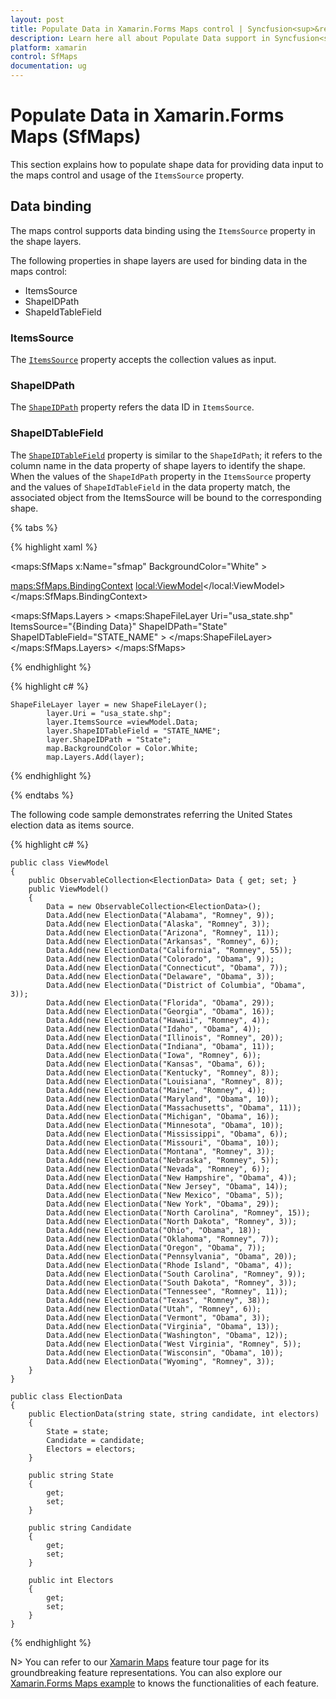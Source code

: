 ```yaml
---
layout: post
title: Populate Data in Xamarin.Forms Maps control | Syncfusion<sup>&reg;</sup>
description: Learn here all about Populate Data support in Syncfusion<sup>&reg;</sup> Xamarin Maps (SfMaps) control, its elements and more.
platform: xamarin
control: SfMaps 
documentation: ug
---
```


# Populate Data in Xamarin.Forms Maps (SfMaps)

This section explains how to populate shape data for providing data input to the maps control and usage of the `ItemsSource` property.

## Data binding

The maps control supports data binding using the `ItemsSource` property in the shape layers.

The following properties in shape layers are used for binding data in the maps control:

* ItemsSource
* ShapeIDPath
* ShapeIdTableField

### ItemsSource

The [`ItemsSource`](https://help.syncfusion.com/cr/xamarin/Syncfusion.SfMaps.XForms.ShapeFileLayer.html#Syncfusion_SfMaps_XForms_ShapeFileLayer_ItemsSource) property accepts the collection values as input. 

### ShapeIDPath

The [`ShapeIDPath`](https://help.syncfusion.com/cr/xamarin/Syncfusion.SfMaps.XForms.ShapeFileLayer.html#Syncfusion_SfMaps_XForms_ShapeFileLayer_ShapeIDPath) property refers the data ID in `ItemsSource`.

### ShapeIDTableField

The [`ShapeIDTableField`](https://help.syncfusion.com/cr/xamarin/Syncfusion.SfMaps.XForms.ShapeFileLayer.html#Syncfusion_SfMaps_XForms_ShapeFileLayer_ShapeIDTableField) property is similar to the `ShapeIdPath`; it refers to the column name in the data property of shape layers to identify the shape. When the values of the `ShapeIdPath` property in the `ItemsSource` property and the values of `ShapeIdTableField` in the data property match, the associated object from the ItemsSource will be bound to the corresponding shape.

{% tabs %}

{% highlight xaml %}

<maps:SfMaps x:Name="sfmap"    BackgroundColor="White" >

<maps:SfMaps.BindingContext>
<local:ViewModel></local:ViewModel>
</maps:SfMaps.BindingContext>

<maps:SfMaps.Layers >
<maps:ShapeFileLayer Uri="usa_state.shp" ItemsSource="{Binding Data}"
                  ShapeIDPath="State" ShapeIDTableField="STATE_NAME" >
</maps:ShapeFileLayer>
</maps:SfMaps.Layers>
</maps:SfMaps>

{% endhighlight %}

{% highlight c# %}

    ShapeFileLayer layer = new ShapeFileLayer();
            layer.Uri = "usa_state.shp";
            layer.ItemsSource =viewModel.Data;
            layer.ShapeIDTableField = "STATE_NAME";
            layer.ShapeIDPath = "State";
			map.BackgroundColor = Color.White;
            map.Layers.Add(layer);

{% endhighlight %}

{% endtabs %}

The following code sample demonstrates referring the United States election data as items source.

{% highlight c# %}

    public class ViewModel
    {
        public ObservableCollection<ElectionData> Data { get; set; }
        public ViewModel()
        {
            Data = new ObservableCollection<ElectionData>();
            Data.Add(new ElectionData("Alabama", "Romney", 9));
            Data.Add(new ElectionData("Alaska", "Romney", 3));
            Data.Add(new ElectionData("Arizona", "Romney", 11));
            Data.Add(new ElectionData("Arkansas", "Romney", 6));
            Data.Add(new ElectionData("California", "Romney", 55));
            Data.Add(new ElectionData("Colorado", "Obama", 9));
            Data.Add(new ElectionData("Connecticut", "Obama", 7));
            Data.Add(new ElectionData("Delaware", "Obama", 3));
            Data.Add(new ElectionData("District of Columbia", "Obama", 3));
            Data.Add(new ElectionData("Florida", "Obama", 29));
            Data.Add(new ElectionData("Georgia", "Obama", 16));
            Data.Add(new ElectionData("Hawaii", "Romney", 4));
            Data.Add(new ElectionData("Idaho", "Obama", 4));
            Data.Add(new ElectionData("Illinois", "Romney", 20));
            Data.Add(new ElectionData("Indiana", "Obama", 11));
            Data.Add(new ElectionData("Iowa", "Romney", 6));
            Data.Add(new ElectionData("Kansas", "Obama", 6));
            Data.Add(new ElectionData("Kentucky", "Romney", 8));
            Data.Add(new ElectionData("Louisiana", "Romney", 8));
            Data.Add(new ElectionData("Maine", "Romney", 4));
            Data.Add(new ElectionData("Maryland", "Obama", 10));
            Data.Add(new ElectionData("Massachusetts", "Obama", 11));
            Data.Add(new ElectionData("Michigan", "Obama", 16));
            Data.Add(new ElectionData("Minnesota", "Obama", 10));
            Data.Add(new ElectionData("Mississippi", "Obama", 6));
            Data.Add(new ElectionData("Missouri", "Obama", 10));
            Data.Add(new ElectionData("Montana", "Romney", 3));
            Data.Add(new ElectionData("Nebraska", "Romney", 5));
            Data.Add(new ElectionData("Nevada", "Romney", 6));
            Data.Add(new ElectionData("New Hampshire", "Obama", 4));
            Data.Add(new ElectionData("New Jersey", "Obama", 14));
            Data.Add(new ElectionData("New Mexico", "Obama", 5));
            Data.Add(new ElectionData("New York", "Obama", 29));
            Data.Add(new ElectionData("North Carolina", "Romney", 15));
            Data.Add(new ElectionData("North Dakota", "Romney", 3));
            Data.Add(new ElectionData("Ohio", "Obama", 18));
            Data.Add(new ElectionData("Oklahoma", "Romney", 7));
            Data.Add(new ElectionData("Oregon", "Obama", 7));
            Data.Add(new ElectionData("Pennsylvania", "Obama", 20));
            Data.Add(new ElectionData("Rhode Island", "Obama", 4));
            Data.Add(new ElectionData("South Carolina", "Romney", 9));
            Data.Add(new ElectionData("South Dakota", "Romney", 3));
            Data.Add(new ElectionData("Tennessee", "Romney", 11));
            Data.Add(new ElectionData("Texas", "Romney", 38));
            Data.Add(new ElectionData("Utah", "Romney", 6));
            Data.Add(new ElectionData("Vermont", "Obama", 3));
            Data.Add(new ElectionData("Virginia", "Obama", 13));
            Data.Add(new ElectionData("Washington", "Obama", 12));
            Data.Add(new ElectionData("West Virginia", "Romney", 5));
            Data.Add(new ElectionData("Wisconsin", "Obama", 10));
            Data.Add(new ElectionData("Wyoming", "Romney", 3));
        }
    }

    public class ElectionData
    {
        public ElectionData(string state, string candidate, int electors)
        {
            State = state;
            Candidate = candidate;
            Electors = electors;
        }

        public string State
        {
            get;
            set;
        }

        public string Candidate
        {
            get;
            set;
        }

        public int Electors
        {
            get;
            set;
        }
    }


{% endhighlight %}

N> You can refer to our [Xamarin Maps](https://www.syncfusion.com/xamarin-ui-controls/xamarin-maps) feature tour page for its groundbreaking feature representations.
You can also explore our [Xamarin.Forms Maps example](https://github.com/SyncfusionExamples/Getting-Started-Xamarin-Maps) to knows the functionalities of each feature.
